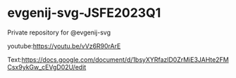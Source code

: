 # evgenij-svg-JSFE2023Q1
Private repository for @evgenij-svg

youtube:https://youtu.be/vVz6R90rArE

Text:https://docs.google.com/document/d/1bsyXYRfazlD0ZrMiE3JAHte2FMCsx9ykGw_cEVgD02U/edit
